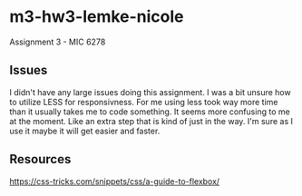 # m3-hw3-lemke-nicole
Assignment 3 - MIC 6278

## Issues
I didn't have any large issues doing this assignment. I was a bit unsure how to utilize LESS for responsivness. For me using less took way more time than it usually takes me to code something. It seems more confusing to me at the moment. Like an extra step that is kind of just in the way. I'm sure as I use it maybe it will get easier and faster.

## Resources
https://css-tricks.com/snippets/css/a-guide-to-flexbox/


